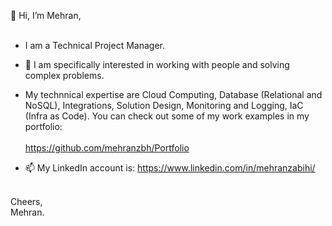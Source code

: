 👋 Hi, I’m Mehran,  
<br>
- I am a Technical Project Manager. 
  
- 🌱 I am specifically interested in working with people and solving complex problems.
- My technnical expertise are Cloud Computing, Database (Relational and NoSQL), Integrations, Solution Design, Monitoring and Logging, IaC (Infra as Code). You can check out some of my work examples in my portfolio:
  <br>
  <br>
  https://github.com/mehranzbh/Portfolio
  <br>
- 📫 My LinkedIn account is: https://www.linkedin.com/in/mehranzabihi/
<br>
Cheers,
<br> 
Mehran.

<!---
mehranzbh/mehranzbh is a ✨ special ✨ repository because its `README.md` (this file) appears on your GitHub profile.
You can click the Preview link to take a look at your changes.
--->
